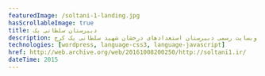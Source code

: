 ```yaml
---
featuredImage: /soltani-1-landing.jpg
hasScrollableImage: true
title: دبیرستان سلطانی یک
description: وبسایت رسمی دبیرستان استعدادهای درخشان شهید سلطانی یک کرج
technologies: [wordpress, language-css3, language-javascript]
href: http://web.archive.org/web/20161008200250/http://soltani1.ir/
dateTime: 2015
---
```

